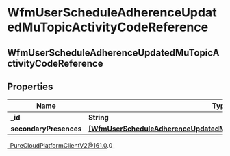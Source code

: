 # WfmUserScheduleAdherenceUpdatedMuTopicActivityCodeReference

## WfmUserScheduleAdherenceUpdatedMuTopicActivityCodeReference

## Properties

|Name | Type | Description | Notes|
|------------ | ------------- | ------------- | -------------|
| **_id** | **String** |  | [optional] |
| **secondaryPresences** | [**[WfmUserScheduleAdherenceUpdatedMuTopicSecondaryPresenceReference]**](WfmUserScheduleAdherenceUpdatedMuTopicSecondaryPresenceReference) |  | [optional] |



_PureCloudPlatformClientV2@161.0.0_
